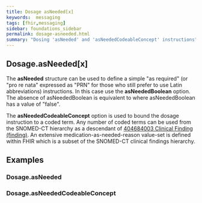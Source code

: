 ```yaml
---
title: Dosage asNeeded[x]
keywords:  messaging
tags: [fhir,messaging]
sidebar: foundations_sidebar
permalink: dosage-asneeded.html
summary: "Dosing 'asNeeded' and 'asNeededCodeableConcept' instructions"
---
```




## Dosage.asNeeded[x] ##

The **asNeeded** structure can be used to define a simple "as required" (or "pro re nata" expressed as "PRN" for those who still prefer to use Latin abbreviations) instructions. In this case use the **asNeededBoolean** option. The absence of asNeededBoolean is equivalent to where asNeededBoolean has a value of "false".

The **asNeededCodeableConcept** option is used to bound the dosage instruction to a coded term. Any number of coded terms can be used from the SNOMED-CT hierarchy as a descendant of [404684003 Clinical Finding (finding)](https://termbrowser.nhs.uk/?perspective=full&conceptId1=404684003&edition=uk-edition). An extensive medication-as-needed-reason value-set is defined within FHIR which is a subset of the SNOMED-CT clinical findings hierarchy.

## Examples

### Dosage.asNeeded
<script src="https://gist.github.com/RobertGoochUK/355dcf9b4e71f740e5b197b77f80818d.js"></script>

### Dosage.asNeededCodeableConcept
<script src="https://gist.github.com/RobertGoochUK/8a3bd9f5bbd25a7cf9ffd23975dbeedf.js"></script>
